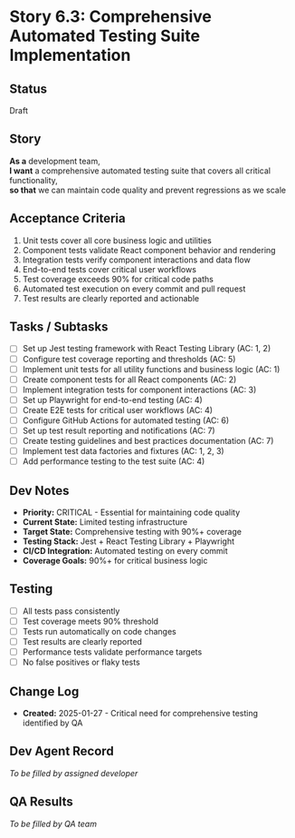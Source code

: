 # Story 6.3: Comprehensive Automated Testing Suite Implementation

## Status
Draft

## Story
**As a** development team,  
**I want** a comprehensive automated testing suite that covers all critical functionality,  
**so that** we can maintain code quality and prevent regressions as we scale

## Acceptance Criteria
1. Unit tests cover all core business logic and utilities
2. Component tests validate React component behavior and rendering
3. Integration tests verify component interactions and data flow
4. End-to-end tests cover critical user workflows
5. Test coverage exceeds 90% for critical code paths
6. Automated test execution on every commit and pull request
7. Test results are clearly reported and actionable

## Tasks / Subtasks
- [ ] Set up Jest testing framework with React Testing Library (AC: 1, 2)
- [ ] Configure test coverage reporting and thresholds (AC: 5)
- [ ] Implement unit tests for all utility functions and business logic (AC: 1)
- [ ] Create component tests for all React components (AC: 2)
- [ ] Implement integration tests for component interactions (AC: 3)
- [ ] Set up Playwright for end-to-end testing (AC: 4)
- [ ] Create E2E tests for critical user workflows (AC: 4)
- [ ] Configure GitHub Actions for automated testing (AC: 6)
- [ ] Set up test result reporting and notifications (AC: 7)
- [ ] Create testing guidelines and best practices documentation (AC: 7)
- [ ] Implement test data factories and fixtures (AC: 1, 2, 3)
- [ ] Add performance testing to the test suite (AC: 4)

## Dev Notes
- **Priority:** CRITICAL - Essential for maintaining code quality
- **Current State:** Limited testing infrastructure
- **Target State:** Comprehensive testing with 90%+ coverage
- **Testing Stack:** Jest + React Testing Library + Playwright
- **CI/CD Integration:** Automated testing on every commit
- **Coverage Goals:** 90%+ for critical business logic

## Testing
- [ ] All tests pass consistently
- [ ] Test coverage meets 90% threshold
- [ ] Tests run automatically on code changes
- [ ] Test results are clearly reported
- [ ] Performance tests validate performance targets
- [ ] No false positives or flaky tests

## Change Log
- **Created:** 2025-01-27 - Critical need for comprehensive testing identified by QA

## Dev Agent Record
*To be filled by assigned developer*

## QA Results
*To be filled by QA team*
